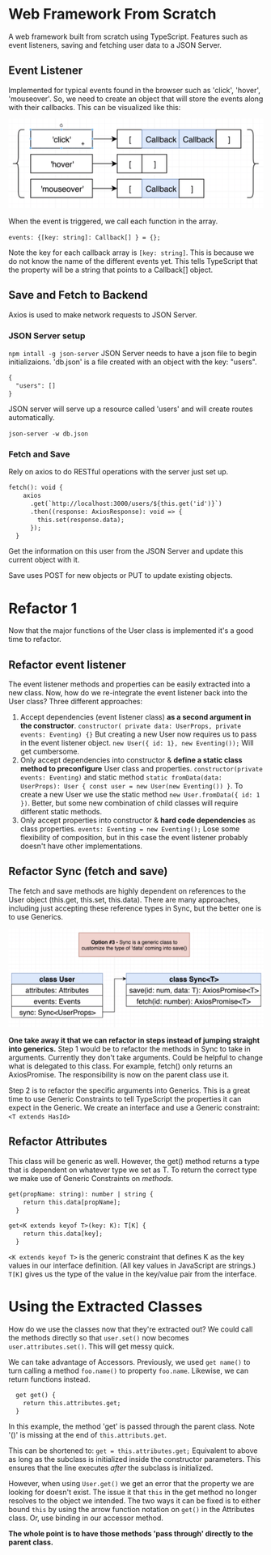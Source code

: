 # Web Framework From Scratch
A web framework built from scratch using TypeScript. Features such as event listeners, saving and fetching user data to a JSON Server.

## Event Listener
Implemented for typical events found in the browser such as 'click', 'hover', 'mouseover'. So, we need to create an object that will store the events along with their callbacks. This can be visualized like this:

![](images/Pasted%20image%2020211019110417.png)

When the event is triggered, we call each function in the array.

`events: {[key: string]: Callback[] } = {};`

Note the key for each callback array is `[key: string]`. This is because we do not know the name of the different events yet. This tells TypeScript that the property will be a string that points to a Callback[] object.

## Save and Fetch to Backend
Axios is used to make network requests to JSON Server.

### JSON Server setup
`npm intall -g json-server`
JSON Server needs to have a json file to begin initializaions. 'db.json' is a file created with an object with the key: "users".
```
{
  "users": []
}
```
JSON server will serve up a resource called 'users' and will create routes automatically.

`json-server -w db.json`

### Fetch and Save
Rely on axios to do RESTful operations with the server just set up.
```
fetch(): void {
    axios
      .get(`http://localhost:3000/users/${this.get('id')}`)
      .then((response: AxiosResponse): void => {
        this.set(response.data);
      });
  }
```
Get the information on this user from the JSON Server and update this current object with it.

Save uses POST for new objects or PUT to update existing objects.


# Refactor 1
Now that the major functions of the User class is implemented it's a good time to refactor. 

## Refactor event listener
The event listener methods and properties can be easily extracted into a new class. Now, how do we re-integrate the event listener back into the User class? Three different approaches:

1) Accept dependencies (event listener class) **as a second argument in the constructor**. 
`constructor( private data: UserProps, private events: Eventing) {}` But creating a new User now requires us to pass in the event listener object. 
`new User({ id: 1}, new Eventing());` Will get cumbersome.
2) Only accept dependencies into constructor & **define a static class method to preconfigure** User class and properties. 
`constructor(private events: Eventing)` and static method `static fromData(data: UserProps): User { const user = new User(new Eventing()) }`. 
To create a new User we use the static method `new User.fromData({ id: 1 })`. 
Better, but some new combination of child classes will require different static methods.
3) Only accept properties into constructor & **hard code dependencies** as class properties. `events: Eventing = new Eventing();` Lose some flexibility of composition, but in this case the event listener probably doesn't have other implementations.

## Refactor Sync (fetch and save)
The fetch and save methods are highly dependent on references to the User object (this.get, this.set, this.data). There are many approaches, including just accepting these reference types in Sync, but the better one is to use Generics.

![](images/Pasted%20image%2020211021190341.png)

**One take away it that we can refactor in steps instead of jumping straight into generics.**
Step 1 would be to refactor the methods in Sync to take in arguments. Currently they don't take arguments. Could be helpful to change what is delegated to this class. For example, fetch() only returns an AxiosPromise. The responsibility is now on the parent class use it.

Step 2 is to refactor the specific arguments into Generics. This is a great time to use Generic Constraints to tell TypeScript the properties it can expect in the Generic. We create an interface and use a Generic constraint: `<T extends HasId>`

## Refactor Attributes
This class will be generic as well. However, the get() method returns a type that is dependent on whatever type we set as T. To return the correct type we make use of Generic Constraints on *methods*.

```
get(propName: string): number | string {
    return this.data[propName];
  }
```
```
get<K extends keyof T>(key: K): T[K] {
    return this.data[key];
  }
```

`<K extends keyof T>` is the generic constraint that defines K as the key values in our interface definition. (All key values in JavaScript are strings.)
`T[K]` gives us the type of the value in the key/value pair from the interface.

# Using the Extracted Classes
How do we use the classes now that they're extracted out? We could call the methods directly so that `user.set()` now becomes `user.attributes.set()`. This will get messy quick.

We can take advantage of Accessors. Previously, we used `get name()` to turn calling a method `foo.name()` to property `foo.name`. Likewise, we can return functions instead.
```
  get get() {
    return this.attributes.get;
  }
```
In this example, the method 'get' is passed through the parent class. Note '()' is missing at the end of `this.attributs.get`.

This can be shortened to:
`get = this.attributes.get;`
Equivalent to above as long as the subclass is initialized inside the constructor parameters. This ensures that the line executes *after* the subclass is initialized.

However, when using `User.get()` we get an error that the property we are looking for doesn't exist. The issue it that `this` in the get method no longer resolves to the object we intended. The two ways it can be fixed is to either bound `this` by using the arrow function notation on `get()` in the Attributes class. Or, use binding in our accessor method.

**The whole point is to have those methods 'pass through' directly to the parent class.**

